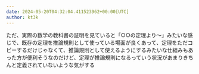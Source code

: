 ```yaml
---
date: 2024-05-20T04:32:04.411523962+00:00[UTC]
author: kt3k
---
```

ただ、実際の数学の教科書の証明を見ていると「○○の定理より〜」みたいな感じで、既存の定理を推論規則として使っている場面が良くあって、定理をただコピーするだけじゃなくて、推論規則として使えるようにするみたいな仕組みもあった方が便利そうなのだけど、定理が推論規則になるっていう状況があまりきちんと定義されていないような気がする
